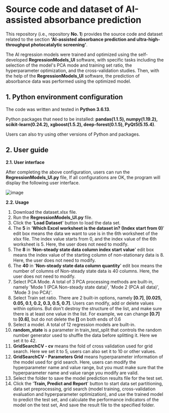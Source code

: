 # Source code and dataset of AI-assisted absorbance prediction

This repository (i.e., repository **No. 1**) provides the source code and dataset related to the section **'AI-assisted absorbance prediction and ultra-high-throughput photocatalytic screening'**.

The AI regression models were trained and optimized using the self-developed **RegressionModels_UI** software, with specific tasks including the selection of the model's PCA mode and training set ratio, the hyperparameter optimization, and the cross-validation studies. Then, with the help of the **RegressionModels_UI** software, the prediction of absorbance data was performed using the optimized model.

## 1. Python environment configuration
The code was written and tested in **Python 3.6.13**.

Python packages that need to be installed: **pandas(1.1.5), numpy(1.19.2), scikit-learn(0.24.2), xgboost(1.5.2), deep-forest(0.1.5), PyQt5(5.15.4)**.

Users can also try using other versions of Python and packages.

## 2. User guide
**2.1. User interface**

After completing the above configuration, users can run the **RegressionModels\_UI.py** file, If all configurations are OK, the program will display the following user interface.

![image](https://github.com/WangJianwei1991/LJM_Regression/assets/35262865/cfd24674-9355-4550-967f-a72881468453)

**2.2. Usage**

1. Download the dataset.xlsx file. 
2. Run the **RegressionModels\_UI.py** file.
3. Click the '**Load Dataset**' button to load the data set.
4. The **5** in ‘**Which Excel worksheet is the dataset in? (Index start from 0)**’ edit box means the data we want to use is in the 6th worksheet of the xlsx file. The index value starts from 0, and the index value of the 6th worksheet is 5. Here, the user does not need to modify.
5. The **8** in '**Non-steady state data column index start value**' edit box means the index value of the starting column of non-stationary data is 8. Here, the user does not need to modify.
6. The **40** in '**Non-steady state data column quantity**' edit box means the number of columns of Non-steady state data is 40 columns. Here, the user does not need to modify.
7. Select PCA Mode. A total of 3 PCA processing methods are built-in, namely 'Mode 1 (PCA Non-steady state data)', 'Mode 2 (PCA all data)', 'Mode 3 (no PCA)'.
8. Select Train set ratio. There are 2 built-in options, namely **[0.7]**, **[0.025, 0.05, 0.1, 0.2, 0.3, 0.5, 0.7]**. Users can modify, add or delete values ​​within options. But don't destroy the structure of the list, and make sure there is at least one value in the list. For example, we can change **[0.7]** to **[0.6]**, but do not delete the **[]** on both ends of 0.6
9. Select a model. A total of 12 regression models are built-in.
10. **random\_state** is a parameter in train\_test\_split that controls the random number generator used to shuffle the data before splitting it. Here we set it to 42.
11. **GridSearchCV - cv** means the fold of cross validation used for grid search. Here we set it to 5, users can also set it to 10 or other values.
12. **GridSearchCV - Parameters Grid** means hyperparameter information of the model used for grid search. Here, users can modify the hyperparameter name and value range, but you must make sure that the hyperparameter name and value range you modify are valid.
13. Select the folder to save the model prediction results file for the test set.
14. Click the '**Train, Predict and Report**' button to start data set partitioning, data set preprocessing, grid search (model training, cross-validation evaluation and hyperparameter optimization), and use the trained model to predict the test set, and calculate the performance indicators of the model on the test set, And save the result file to the specified folder.
